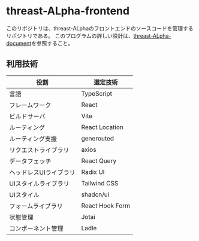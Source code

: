 # threast-ALpha-frontend

このリポジトリは、threast-ALphaのフロントエンドのソースコードを管理するリポジトリである。
このプログラムの詳しい設計は、[threast-ALpha-document](https://github.com/calloc134/threast-ALpha-document)を参照すること。

## 利用技術

| 役割 | 選定技術 |
| --- | --- |
| 言語 | TypeScript |
| フレームワーク | React |
| ビルドサーバ | Vite |
| ルーティング | React Location |
| ルーティング支援 | generouted |
| リクエストライブラリ | axios |
| データフェッチ | React Query |
| ヘッドレスUIライブラリ | Radix UI |
| UIスタイルライブラリ | Tailwind CSS |
| UIスタイル | shadcn/ui |
| フォームライブラリ | React Hook Form |
| 状態管理 | Jotai |
| コンポーネント管理 | Ladle |



